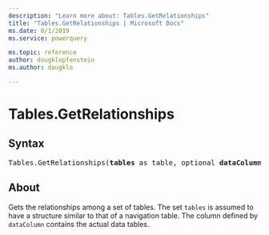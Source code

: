 ```yaml
---
description: "Learn more about: Tables.GetRelationships"
title: "Tables.GetRelationships | Microsoft Docs"
ms.date: 8/1/2019
ms.service: powerquery

ms.topic: reference
author: dougklopfenstein
ms.author: dougklo

---
```

# Tables.GetRelationships

## Syntax

<pre>
Tables.GetRelationships(<b>tables</b> as table, optional <b>dataColumn</b> as nullable text) as table
</pre>  
  
## About  
Gets the relationships among a set of tables. The set `tables` is assumed to have a structure similar to that of a navigation table. The column defined by `dataColumn` contains the actual data tables.
